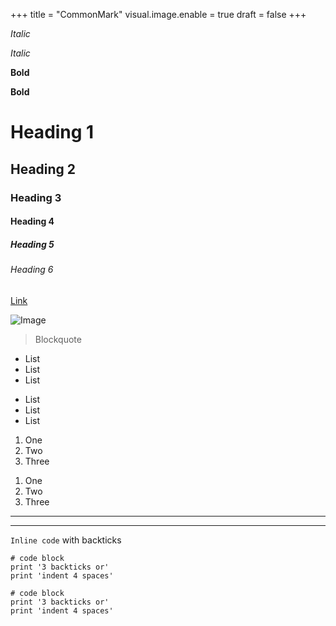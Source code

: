+++
title = "CommonMark"
visual.image.enable = true
draft = false
+++

*Italic*

_Italic_

**Bold**

__Bold__

# Heading 1

## Heading 2

### Heading 3

#### Heading 4

##### Heading 5

###### Heading 6

[Link](http://a.com)

![Image](https://dummyimage.com/mediumrectangle)

> Blockquote

* List
* List
* List

- List
- List
- List

1. One
2. Two
3. Three

1) One
2) Two
3) Three

---

***

`Inline code` with backticks

```
# code block
print '3 backticks or'
print 'indent 4 spaces'
```

    # code block
    print '3 backticks or'
    print 'indent 4 spaces'
